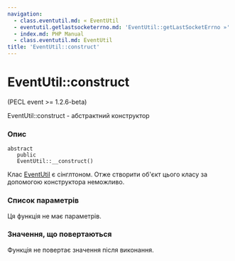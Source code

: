 ```yaml
---
navigation:
  - class.eventutil.md: « EventUtil
  - eventutil.getlastsocketerrno.md: 'EventUtil::getLastSocketErrno »'
  - index.md: PHP Manual
  - class.eventutil.md: EventUtil
title: 'EventUtil::construct'
---
```

# EventUtil::construct

(PECL event >= 1.2.6-beta)

EventUtil::construct - абстрактний конструктор

### Опис

```methodsynopsis
abstract
   public
   EventUtil::__construct()
```

Клас [EventUtil](class.eventutil.md) є сінглтоном. Отже створити об'єкт цього класу за допомогою конструктора неможливо.

### Список параметрів

Ця функція не має параметрів.

### Значення, що повертаються

Функція не повертає значення після виконання.

